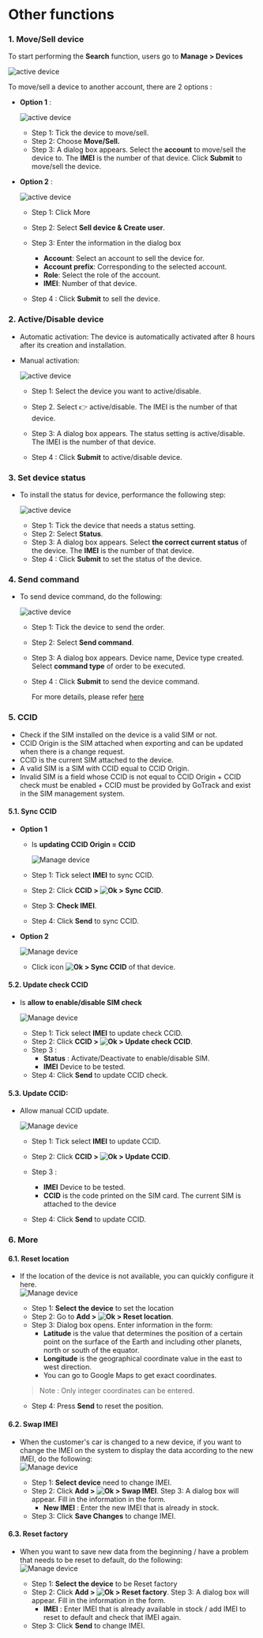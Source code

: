 # Other functions

### 1. Move/Sell device

To start performing the **Search** function, users go to **Manage > Devices**

<span class="icon-left4">![active device ](/docs/assets/images/web-english/device/manage-device.png)

To move/sell a device to another account, there are 2 options :

* **Option 1** :

    <span style="display:block;text-align:left">![active device ](/docs/assets/images/web-english/device/move-device-1.png)

    - Step 1: Tick the device to move/sell.
    - Step 2: Choose **Move/Sell.**
    - Step 3: A dialog box appears. Select the **account** to move/sell the device to. The **IMEI** is the number of that device.
    Click **Submit** to move/sell the device.
 
* **Option 2** :

    <span style="display:block;text-align:left">![active device ](/docs/assets/images/web-english/device/move-device-2.png)

    - Step 1: Click More

    - Step 2: Select **Sell device & Create user**.

    - Step 3: Enter the information in the dialog box

        - **Account**: Select an account to sell the device for.
        - **Account prefix**: Corresponding to the selected account.
        - **Role**: Select the role of the account.
        - **IMEI**: Number of that device.

    - Step 4 : Click **Submit** to sell the device.

### 2. Active/Disable device

* Automatic activation: The device is automatically activated after 8 hours after its creation and installation.
* Manual activation:

    <span style="display:block;text-align:left">![active device ](/docs/assets/images/web-english/device/active-device.png)

    - Step 1: Select the device you want to active/disable.

    - Step 2. Select :point_right:  active/disable. The IMEI is the number of that device.

    - Step 3: A dialog box appears. The status setting is active/disable. The IMEI is the number of that device.

    - Step 4 : Click **Submit** to active/disable device.

### 3. Set device status

- To install the status for device, performance the following step:

    <span style="display:block;text-align:left">![active device ](/docs/assets/images/web-english/device/status-device.png)


  - Step 1: Tick the device that needs a status setting.
  - Step 2: Select **Status**.
  - Step 3: A dialog box appears. Select **the correct current status** of the device. The **IMEI** is the number of that device.
  - Step 4 : Click **Submit** to set the status of the device.

### 4. Send command

- To send device command, do the following:

    <span style="display:block;text-align:left">![active device ](/docs/assets/images/web-english/device/send-command.png)

  - Step 1: Tick the device to send the order.
  - Step 2: Select **Send command**.
  - Step 3: A dialog box appears. Device name, Device type created. Select **command type** of order to be executed.

  - Step 4 : Click **Submit** to send the device command.


    For more details, please refer [here](modules/web-english/devices/send-the-device-command/#command)  <div id="command"> 

### 5. CCID
- Check if the SIM installed on the device is a valid SIM or not.
- CCID Origin is the SIM attached when exporting and can be updated when there is a change request.
- CCID is the current SIM attached to the device.
- A valid SIM is a SIM with CCID equal to CCID Origin.
- Invalid SIM is a field whose CCID is not equal to CCID Origin + CCID check must be enabled + CCID must be provided by GoTrack and exist in the SIM management system.

#### 5.1. Sync CCID
- **Option 1**
  - Is **updating CCID Origin = CCID**

    <span style="display:block;text-align:left">![Manage device ](/docs/assets/images/web-english/device/ccid-sync.png)

  - Step 1: Tick select **IMEI** to sync CCID.
  - Step 2: Click **CCID > <span class="icon-left svg-filter-info">![Ok](/docs/assets/images/web-interface/icon/SVG/ellipsis-h.svg) > Sync CCID**.
  - Step 3: **Check IMEI**.
  - Step 4: Click **Send** to sync CCID.
- **Option 2**

    <span style="display:block;text-align:left">![Manage device ](/docs/assets/images/web-english/device/ccid-sync-2.png)
  
  - Click icon **<span class="icon-left svg-filter-info">![Ok](/docs/assets/images/web-interface/icon/SVG/ellipsis-h.svg) > Sync CCID** of that device.

#### 5.2. Update check CCID
- Is **allow to enable/disable SIM check**

    <span style="display:block;text-align:left">![Manage device ](/docs/assets/images/web-english/device/update-ccid-check.png)
  - Step 1: Tick select **IMEI** to update check CCID.
  - Step 2: Click **CCID > <span class="icon-left svg-filter-info">![Ok](/docs/assets/images/web-interface/icon/SVG/ellipsis-h.svg) > Update check CCID**.
  - Step 3 :
    - **Status** : Activate/Deactivate to enable/disable SIM.
    - **IMEI** Device to be tested.
  - Step 4: Click **Send** to update CCID check.


#### 5.3. Update CCID:
- Allow manual CCID update.

    <span style="display:block;text-align:left">![Manage device ](/docs/assets/images/web-english/device/update-ccid.png)
  - Step 1: Tick select **IMEI** to update CCID.
  - Step 2: Click **CCID > <span class="icon-left svg-filter-info">![Ok](/docs/assets/images/web-interface/icon/SVG/ellipsis-h.svg) > Update CCID**.
  - Step 3 :
    - **IMEI** Device to be tested.
    - **CCID** is the code printed on the SIM card. The current SIM is attached to the device

  - Step 4: Click **Send** to update CCID.

### 6. More
#### 6.1. Reset location
- If the location of the device is not available, you can quickly configure it here.
  <span style="display:block;text-align:left">![Manage device ](/docs/assets/images/web-english/device/reset-location.png)

  - Step 1: **Select the device** to set the location
  - Step 2: Go to **Add > <span class="icon-left svg-filter-info">![Ok](/docs/assets/images/web-interface/icon/SVG/ellipsis-h.svg) > Reset location**.
  - Step 3: Dialog box opens. Enter information in the form:
    - **Latitude** is the value that determines the position of a certain point on the surface of the Earth and including other planets, north or south of the equator.
    - **Longitude** is the geographical coordinate value in the east to west direction.
    - You can go to Google Maps to get exact coordinates.
  > Note : Only integer coordinates can be entered.
  - Step 4: Press **Send** to reset the position.

#### 6.2. Swap IMEI
- When the customer's car is changed to a new device, if you want to change the IMEI on the system to display the data according to the new IMEI, do the following:
<span style="display:block;text-align:left">![Manage device ](/docs/assets/images/web-english/device/change-imei.png)
  - Step 1: **Select device** need to change IMEI.
  - Step 2: Click **Add > <span class="icon-left svg-filter-info">![Ok](/docs/assets/images/web-interface/icon/SVG/ellipsis-h.svg ) > Swap IMEI**.
  Step 3: A dialog box will appear. Fill in the information in the form.
    - **New IMEI** : Enter the new IMEI that is already in stock.
  - Step 3: Click **Save Changes** to change IMEI.

#### 6.3. Reset factory
- When you want to save new data from the beginning / have a problem that needs to be reset to default, do the following:
<span style="display:block;text-align:left">![Manage device ](/docs/assets/images/web-english/device/reset-to-defaults.png)
  
  - Step 1: **Select the device** to be Reset factory
  - Step 2: Click **Add > <span class="icon-left svg-filter-info">![Ok](/docs/assets/images/web-interface/icon/SVG/ellipsis-h.svg ) > Reset factory**.
  Step 3: A dialog box will appear. Fill in the information in the form.
    - **IMEI** : Enter IMEI that is already available in stock / add IMEI to reset to default and check that IMEI again.
  - Step 3: Click **Send** to change IMEI.

